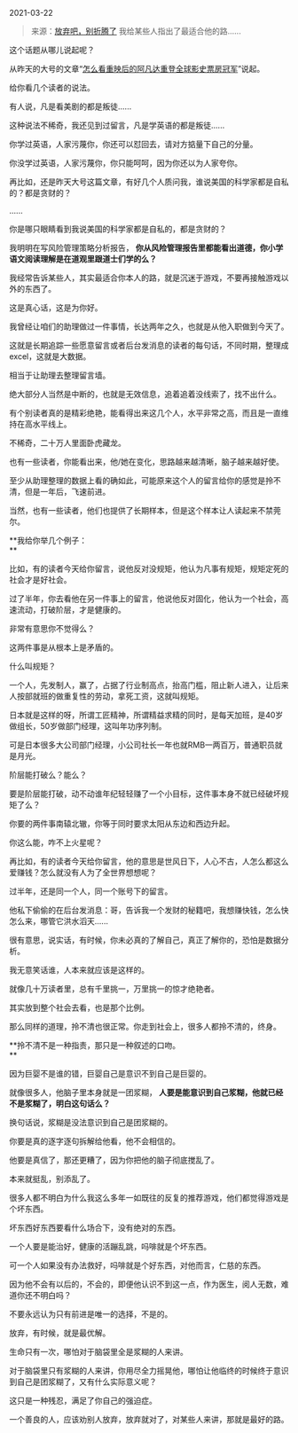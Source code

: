 2021-03-22

> 来源：[放弃吧，别折腾了](http://mp.weixin.qq.com/s?__biz=MzU3NDc5Nzc0NQ==&mid=2247501038&idx=2&sn=8292247be284d2dd78d1e6525847c1f1&chksm=fd2e6630ca59ef2637b229d8e42611da1ba1c7744937de159188b6eaa1096c372ecae9fba626&scene=27#wechat_redirect)
> 我给某些人指出了最适合他的路......

这个话题从哪儿说起呢？  

  

从昨天的大号的文章“[怎么看重映后的阿凡达重登全球影史票房冠军](https://mp.weixin.qq.com/s?__biz=MzU0MjYwNDU2Mw==&mid=2247497359&idx=1&sn=1786089ba0253b935a699aa7b6f157ac&chksm=fb1a9af3cc6d13e5f010f44719266bf51a9a259fe259da2befab3d5bb9fd4e51e37db0894ed9&token=281798193&lang=zh_CN&scene=21#wechat_redirect)”说起。

  

给你看几个读者的说法。  

  

有人说，凡是看美剧的都是叛徒......

  

这种说法不稀奇，我还见到过留言，凡是学英语的都是叛徒......

  

你学过英语，人家污蔑你，你还可以怼回去，请对方掂量下自己的分量。  

  

你没学过英语，人家污蔑你，你只能呵呵，因为你还以为人家夸你。

  

再比如，还是昨天大号这篇文章，有好几个人质问我，谁说美国的科学家都是自私的？都是贪财的？  

  

......

  

你是哪只眼睛看到我说美国的科学家都是自私的，都是贪财的？  

  

我明明在写风险管理策略分析报告， **你从风险管理报告里都能看出道德，你小学语文阅读理解是在道观里跟道士们学的么？**

  

我经常告诉某些人，其实最适合你本人的路，就是沉迷于游戏，不要再接触游戏以外的东西了。  

  

这是真心话，这是为你好。

  

我曾经让咱们的助理做过一件事情，长达两年之久，也就是从他入职做到今天了。  

  

这就是长期追踪一些愿意留言或者后台发消息的读者的每句话，不同时期，整理成excel，这就是大数据。

  

相当于让助理去整理留言墙。  

  

绝大部分人当然是中断的，也就是无效信息，追着追着没线索了，找不出什么。  

  

有个别读者真的是精彩绝艳，能看得出来这几个人，水平非常之高，而且是一直维持在高水平线上。  

  

不稀奇，二十万人里面卧虎藏龙。

  

也有一些读者，你能看出来，他/她在变化，思路越来越清晰，脑子越来越好使。  

  

至少从助理整理的数据上看的确如此，可能原来这个人的留言给你的感觉是拎不清，但是一年后，飞速前进。

  

当然，也有一些读者，他们也提供了长期样本，但是这个样本让人读起来不禁莞尔。  

  

 **我给你举几个例子：  
**

  

比如，有的读者今天给你留言，说他反对没规矩，他认为凡事有规矩，规矩定死的社会才是好社会。

  

过了半年，你去看他在另一件事上的留言，他说他反对固化，他认为一个社会，高速流动，打破阶层，才是健康的。

  

非常有意思你不觉得么？  

  

这两件事是从根本上是矛盾的。

  

什么叫规矩？  

  

一个人，先发制人，赢了，占据了行业制高点，抬高门槛，阻止新人进入，让后来人按部就班的做重复性的劳动，拿死工资，这就叫规矩。

  

日本就是这样的呀，所谓工匠精神，所谓精益求精的同时，是每天加班，是40岁做组长，50岁做部门经理，这叫年功序列制。

  

可是日本很多大公司部门经理，小公司社长一年也就RMB一两百万，普通职员就是月光。  

  

阶层能打破么？能么？  

  

要是阶层能打破，动不动谁年纪轻轻赚了一个小目标，这件事本身不就已经破坏规矩了么？  

  

你要的两件事南辕北辙，你等于同时要求太阳从东边和西边升起。  

  

你这么能，咋不上火星呢？

  

再比如，有的读者今天给你留言，他的意思是世风日下，人心不古，人怎么都这么爱赚钱？怎么就没有人为了全世界想想呢？

  

过半年，还是同一个人，同一个账号下的留言。  

  

他私下偷偷的在后台发消息：哥，告诉我一个发财的秘籍吧，我想赚快钱，怎么快怎么来，哪管它洪水滔天......

  

很有意思，说实话，有时候，你未必真的了解自己，真正了解你的，恐怕是数据分析。

  

我无意笑话谁，人本来就应该是这样的。  

  

就像几十万读者里，总有千里挑一，万里挑一的惊才绝艳者。  

  

其实放到整个社会去看，也是那个比例。

  

那么同样的道理，拎不清也很正常。你走到社会上，很多人都拎不清的，终身。  

  

 **拎不清不是一种指责，那只是一种叙述的口吻。  
**

  

因为巨婴不是谁的错，巨婴自己是意识不到自己是巨婴的。

  

就像很多人，他脑子里本身就是一团浆糊， **人要是能意识到自己浆糊，他就已经不是浆糊了，明白这句话么？**  

  

换句话说，浆糊是没法意识到自己是团浆糊的。

  

你要是真的逐字逐句拆解给他看，他不会相信的。

  

他要是真信了，那还更糟了，因为你把他的脑子彻底搅乱了。

  

本来就挺乱，别添乱了。

  

很多人都不明白为什么我这么多年一如既往的反复的推荐游戏，他们都觉得游戏是个坏东西。  

  

坏东西好东西要看什么场合下，没有绝对的东西。

  

一个人要是能治好，健康的活蹦乱跳，吗啡就是个坏东西。  

  

可一个人如果没有办法救好，吗啡就是个好东西，对他而言，仁慈的东西。

  

因为他不会有以后的，不会的，即便他认识不到这一点，作为医生，阅人无数，难道你还不明白吗？  

  

不要永远认为只有前进是唯一的选择，不是的。  

  

放弃，有时候，就是最优解。

  

生命只有一次，哪怕对于脑袋里全是浆糊的人来讲。  

  

对于脑袋里只有浆糊的人来讲，你用尽全力摇晃他，哪怕让他临终的时候终于意识到自己是团浆糊了，又有什么实际意义呢？  

  

这只是一种残忍，满足了你自己的强迫症。

  

一个善良的人，应该劝别人放弃，放弃就对了，对某些人来讲，那就是最好的路。

